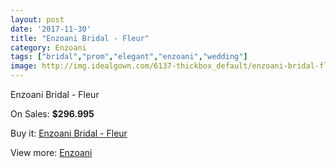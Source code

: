 ```yaml
---
layout: post
date: '2017-11-30'
title: "Enzoani Bridal - Fleur"
category: Enzoani
tags: ["bridal","prom","elegant","enzoani","wedding"]
image: http://img.idealgown.com/6137-thickbox_default/enzoani-bridal-fleur.jpg
---
```

Enzoani Bridal - Fleur

On Sales: **$296.995**
<a href="https://www.idealgown.com/en/enzoani/2676-enzoani-bridal-fleur.html"><amp-img layout="responsive" width="600" height="600" src="//img.idealgown.com/6137-thickbox_default/enzoani-bridal-fleur.jpg" alt="Enzoani Bridal - Fleur 0" /></a>

Buy it: [Enzoani Bridal - Fleur](https://www.idealgown.com/en/enzoani/2676-enzoani-bridal-fleur.html "Enzoani Bridal - Fleur")

View more: [Enzoani](https://www.idealgown.com/en/32-enzoani "Enzoani")